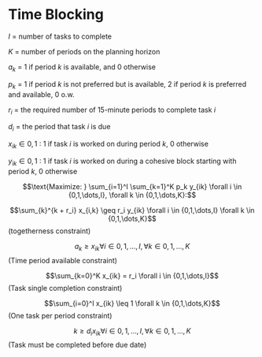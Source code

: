 # Time Blocking
$I$ = number of tasks to complete

$K$ = number of periods on the planning horizon

$a_k$ = 1 if period $k$ is available, and 0 otherwise

$p_k$ = 1 if period $k$ is not preferred but is available, 2 if period $k$ is preferred and available, 0 o.w. 

$r_i$ = the required number of 15-minute periods to complete task $i$

$d_i$ = the period that task $i$ is due

$x_{ik} \in {0,1}$ : 1 if task $i$ is worked on during period $k$, 0 otherwise

$y_{ik} \in {0,1}$ : 1 if task $i$ is worked on during a cohesive block starting with period $k$, 0 otherwise

$$\text{Maximize: } \sum_{i=1}^I \sum_{k=1}^K p_k y_{ik}  \forall i \in {0,1,\dots,I}, \forall k \in {0,1,\dots,K}:$$



$$\sum_{k}^{k + r_i} x_{i,k} \geq r_i y_{ik}  \forall i \in {0,1,\dots,I} \forall k \in {0,1,\dots,K}$$ (togetherness constraint)

$$a_k \geq x_{ik} \forall i \in {0,1,\dots,I}, \forall k \in {0,1,\dots,K}$$ (Time period available constraint)

$$\sum_{k=0}^K x_{ik} = r_i  \forall i \in {0,1,\dots,I}$$ (Task single completion constraint)

$$\sum_{i=0}^I x_{ik} \leq 1  \forall k \in {0,1,\dots,K}$$ (One task per period constraint)

$$k \geq d_i x_{ik}  \forall i \in {0,1,\dots,I}, \forall k \in {0,1,\dots,K}$$ (Task must be completed before due date)

